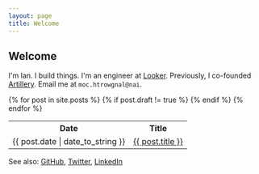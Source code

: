 ```yaml
---
layout: page
title: Welcome
---
```


<h2>Welcome</h2>

<p>
  I'm Ian. I build things.
  I'm an engineer at <a href="https://looker.com/">Looker</a>.
  Previously, I co-founded <a href="https://www.crunchbase.com/organization/artillery">Artillery</a>.
  Email me at <code class="reverse">moc.htrowgnal@nai</code>.
</p>

<table class="table table-bordered">
  <tr>
    <th>Date</th>
    <th>Title</th>
  </tr>
  {% for post in site.posts %}
    {% if post.draft != true %}
      <tr>
        <td>{{ post.date | date_to_string }}</td>
        <td><a href="{{ post.url }}">{{ post.title }}</a></td>
      </tr>
    {% endif %}
  {% endfor %}
</table>

<p>
  See also:
  <a href="https://github.com/statico">GitHub</a>,
  <a href="https://twitter.com/statico">Twitter</a>,
  <a href="https://www.linkedin.com/in/ianlangworth">LinkedIn</a>
</p>

